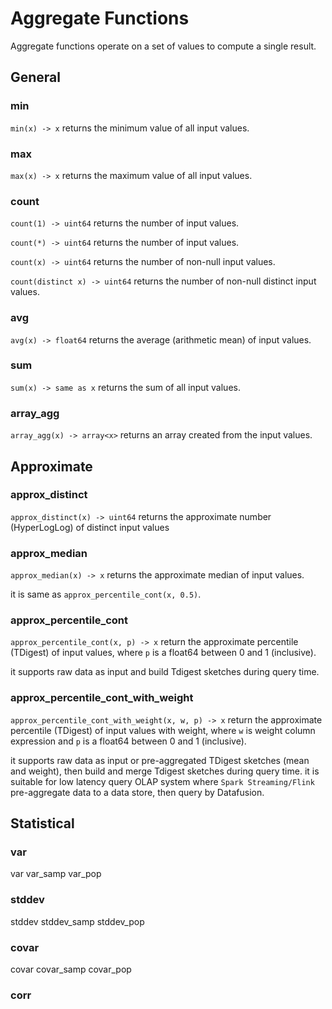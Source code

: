 # Aggregate Functions

Aggregate functions operate on a set of values to compute a single result.

## General

### min
`min(x) -> x` returns the minimum value of all input values.

### max
`max(x) -> x` returns the maximum value of all input values.

### count
`count(1) -> uint64` returns the number of input values.

`count(*) -> uint64` returns the number of input values.

`count(x) -> uint64` returns the number of non-null input values.

`count(distinct x) -> uint64` returns the number of non-null distinct input values.

### avg
`avg(x) -> float64` returns the average (arithmetic mean) of input values.

### sum
`sum(x) -> same as x` returns the sum of all input values.

### array_agg
`array_agg(x) -> array<x>` returns an array created from the input values.

## Approximate

### approx_distinct
`approx_distinct(x) -> uint64` returns the approximate number (HyperLogLog) of distinct input values

### approx_median
`approx_median(x) -> x` returns the approximate median of input values.

it is same as `approx_percentile_cont(x, 0.5)`.

### approx_percentile_cont
`approx_percentile_cont(x, p) -> x` return the approximate percentile (TDigest) of input values, where `p` is a float64 between 0 and 1 (inclusive).

it supports raw data as input and build Tdigest sketches during query time.

### approx_percentile_cont_with_weight
`approx_percentile_cont_with_weight(x, w, p) -> x` return the approximate percentile (TDigest) of input values with weight, where `w` is weight column expression and `p` is a float64 between 0 and 1 (inclusive).

it supports raw data as input or pre-aggregated TDigest sketches (mean and weight), then build and merge Tdigest sketches during query time.
it is suitable for low latency query OLAP system where `Spark Streaming/Flink` pre-aggregate data to a data store, then query by Datafusion.

## Statistical

### var
var
var_samp
var_pop

### stddev
stddev
stddev_samp
stddev_pop

### covar
covar
covar_samp
covar_pop

### corr
